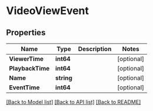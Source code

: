 # VideoViewEvent

## Properties
Name | Type | Description | Notes
------------ | ------------- | ------------- | -------------
**ViewerTime** | **int64** |  | [optional] 
**PlaybackTime** | **int64** |  | [optional] 
**Name** | **string** |  | [optional] 
**EventTime** | **int64** |  | [optional] 

[[Back to Model list]](../README.md#documentation-for-models) [[Back to API list]](../README.md#documentation-for-api-endpoints) [[Back to README]](../README.md)



